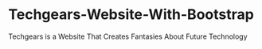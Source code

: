 # Techgears-Website-With-Bootstrap
Techgears is a Website That Creates Fantasies About Future Technology
